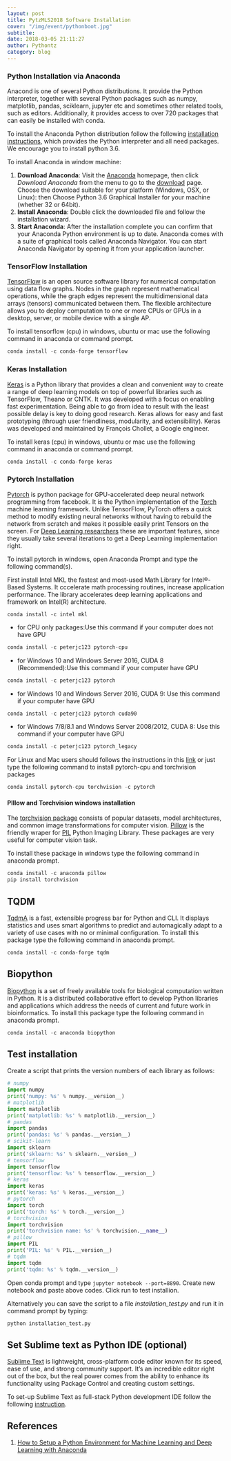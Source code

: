 ```yaml
---
layout: post
title: PytzMLS2018 Software Installation 
cover: "/img/event/pythonboot.jpg" 
subtitle: 
date: 2018-03-05 21:11:27
author: Pythontz
category: blog
---
```





### Python Installation via Anaconda

Anacond is one of several Python distributions. It provide the Python interpreter, together with several Python packages such as numpy, matplotlib, pandas, sciklearn, jupyter etc and sometimes other related tools, such as editors. Additionally, it provides access to over 720 packages that can easily be installed with conda.

To install the Anaconda Python distribution follow the following [installation instructions](https://docs.continuum.io/anaconda/install.html), which provides the Python interpreter and all need packages. We encourage you to install python 3.6. 

To install Anaconda in window machine:

1. **Download Anaconda**: Visit the [Anaconda](https://anaconda.org/) homepage, then click *Download Anaconda* from the menu to go to the [download](https://www.anaconda.com/download/#windows) page. Choose the download suitable for your platform (Windows, OSX, or Linux): then Choose Python 3.6 Graphical Installer for your machine (whether 32 or 64bit).
2. **Install Anaconda**:  Double click the downloaded file and follow the installation wizard.
3. **Start  Anaconda**: After the installation complete you can confirm that your Anaconda Python environment is up to date. Anaconda comes with a suite of graphical tools called Anaconda Navigator. You can start Anaconda Navigator by opening it from your application launcher.


### TensorFlow Installation

[TensorFlow](https://www.tensorflow.org/) is an open source software library for numerical computation using data flow graphs. Nodes in the graph represent mathematical operations, while the graph edges represent the multidimensional data arrays (tensors) communicated between them. The flexible architecture allows you to deploy computation to one or more CPUs or GPUs in a desktop, server, or mobile device with a single AP.

To install tensorflow (cpu) in windows, ubuntu or mac use the following command in anaconda or command prompt.

```python
conda install -c conda-forge tensorflow
```


### Keras Installation

[Keras](https://keras.io/) is a Python library that provides a clean and convenient way to create a range of deep learning models on top of  powerful libraries such as TensorFlow, Theano or CNTK.  It was developed with a focus on enabling fast experimentation. Being able to go from idea to result with the least possible delay is key to doing good research. Keras allows for easy and fast prototyping (through user friendliness, modularity, and extensibility). Keras was developed and maintained by François Chollet, a Google engineer.

To install keras (cpu) in windows, ubuntu or mac use the following command in anaconda or command prompt.

```python
conda install -c conda-forge keras
```

###  Pytorch Installation

[Pytorch](http://pytorch.org/)  is python package for GPU-accelerated deep neural network programming from facebook. It is the Python implementation of the [Torch](http://torch.ch/) machine learning framework. Unlike TensorFlow, PyTorch offers a quick method to modify existing neural networks without having to rebuild the network from scratch and makes it possible easily print Tensors on the screen. For [Deep Learning researchers](https://www.oreilly.com/ideas/why-ai-and-machine-learning-researchers-are-beginning-to-embrace-pytorch) these are important features, since they usually take several iterations to get a Deep Learning implementation right. 

To install pytorch in windows, open Anaconda Prompt and type the following command(s).  

First install Intel MKL the fastest and most-used Math Library for Intel®-Based Systems. It cccelerate math processing routines, increase application performance. The library accelerates deep learning applications and framework on Intel(R) architecture. 

```
conda install -c intel mkl
```

- for CPU only packages:Use this command if your computer does not have GPU

```python
conda install -c peterjc123 pytorch-cpu
```

- for Windows 10 and Windows Server 2016, CUDA 8 (Recommended):Use this command if your computer have GPU

```python
conda install -c peterjc123 pytorch
```

- for Windows 10 and Windows Server 2016, CUDA 9: Use this command if your computer  have GPU

```python
conda install -c peterjc123 pytorch cuda90
```

- for Windows 7/8/8.1 and Windows Server 2008/2012, CUDA 8: Use this command if your computer  have GPU

```python
conda install -c peterjc123 pytorch_legacy
```

For Linux and Mac users should follows the instructions in this [link](http://pytorch.org/) or just type the following command to install pytorch-cpu and torchvision packages

```python
conda install pytorch-cpu torchvision -c pytorch
```

#### PIllow and Torchvision  windows installation

The [torchvision package](https://github.com/pytorch/vision) consists of popular datasets, model architectures, and common image transformations for computer vision. [Pillow](https://github.com/python-pillow/Pillow) is the friendly wraper for [PIL](http://www.pythonware.com/products/pil/) Python Imaging Library. These packages are very useful for computer vision task.

To install these package in windows type the following command in anaconda prompt.

```python
conda install -c anaconda pillow
pip install torchvision
```


## TQDM

[TqdmA](https://github.com/tqdm/tqdm) is a fast, extensible progress bar for Python and CLI. It displays statistics and uses smart algorithms to predict and automagically adapt to a variety of use cases with no or minimal configuration. To install this package type the following command in anaconda prompt.

```python
conda install -c conda-forge tqdm
```

## Biopython

[Biopython](http://biopython.org/) is a set of freely available tools for biological computation written in Python. It is a distributed collaborative effort to develop Python libraries and applications which address the needs of current and future work in bioinformatics. To install this package type the following command in anaconda prompt.

```python
conda install -c anaconda biopython 
```

## Test installation

Create a script that prints the version numbers of each library as follows:
```python
# numpy
import numpy
print('numpy: %s' % numpy.__version__)
# matplotlib
import matplotlib
print('matplotlib: %s' % matplotlib.__version__)
# pandas
import pandas
print('pandas: %s' % pandas.__version__)
# scikit-learn
import sklearn
print('sklearn: %s' % sklearn.__version__)
# tensorflow
import tensorflow
print('tensorflow: %s' % tensorflow.__version__)
# keras
import keras
print('keras: %s' % keras.__version__)
# pytorch
import torch
print('torch: %s' % torch.__version__)
# torchvision
import torchvision
print('torchvision name: %s' % torchvision.__name__)
# pillow
import PIL
print('PIL: %s' % PIL.__version__)
# tqdm
import tqdm
print('tqdm: %s' % tqdm.__version__)
```

Open conda prompt and type `jupyter notebook --port=8890`. Create new notebook and paste above codes. Click run to test installion.

Alternatively you can save the script to a file *installation_test.py* and run it in command prompt by typing:
```python
python installation_test.py
```


## Set Sublime text as  Python IDE (optional)

[Sublime Text](http://www.sublimetext.com/) is lightweight, cross-platform code editor known for its speed, ease of use, and strong community support. It’s an incredible editor right out of the box, but the real power comes from the ability to enhance its functionality using Package Control and creating custom settings.

To set-up Sublime Text  as full-stack Python development IDE follow the following [instruction](http://www.gtlambert.com/blog/python-sublime-text-3).


## References
1. [How to Setup a Python Environment for Machine Learning and Deep Learning with Anaconda](https://machinelearningmastery.com/setup-python-environment-machine-learning-deep-learning-anaconda/)

